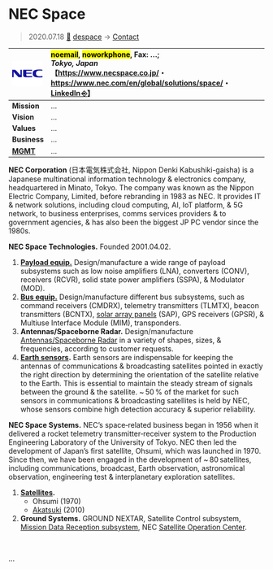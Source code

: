 # NEC Space
> 2020.07.18 [🚀](../../index/index.md) [despace](../index.md) → [Contact](../contact.md)

|[![](../f/contact/n/nec_logo1_thumb.png)](../f/contact/n/nec_logo1.png)|<mark>noemail</mark>, <mark>noworkphone</mark>, Fax: …;<br> *Tokyo, Japan*<br> 【<https://www.necspace.co.jp/>・ <https://www.nec.com/en/global/solutions/space/>・ [LinkedIn ⎆](https://www.linkedin.com/company/nec/)】|
|:--|:--|
|**Mission**|…|
|**Vision**|…|
|**Values**|…|
|**Business**|…|
|**[MGMT](../mgmt.md)**|…|

**NEC Corporation** (日本電気株式会社, Nippon Denki Kabushiki-gaisha) is a Japanese multinational information technology & electronics company, headquartered in Minato, Tokyo. The company was known as the Nippon Electric Company, Limited, before rebranding in 1983 as NEC. It provides IT & network solutions, including cloud computing, AI, IoT platform, & 5G network, to business enterprises, comms services providers & to government agencies, & has also been the biggest JP PC vendor since the 1980s.

**NEC Space Technologies.** Founded 2001.04.02.

   1. **[Payload equip.](../comms.md)** Design/manufacture a wide range of payload subsystems such as low noise amplifiers (LNA), converters (CONV), receivers (RCVR), solid state power amplifiers (SSPA), & Modulator (MOD).
   1. **[Bus equip.](../comms.md)** Design/manufacture different bus subsystems, such as command receivers (CMDRX), telemetry transmitters (TLMTX), beacon transmitters (BCNTX), [solar array panels](../sp.md) (SAP), GPS receivers (GPSR), & Multiuse Interface Module (MIM), transponders.
   1. **Antennas/Spaceborne Radar.** Design/manufacture [Antennas/Spaceborne Radar](../comms.md) in a variety of shapes, sizes, & frequencies, according to customer requests.
   1. **[Earth sensors](../sensor.md).** Earth sensors are indispensable for keeping the antennas of communications & broadcasting satellites pointed in exactly the right direction by determining the orientation of the satellite relative to the Earth. This is essential to maintain the steady stream of signals between the ground & the satellite. ~ 50 % of the market for such sensors in communications & broadcasting satellites is held by NEC, whose sensors combine high detection accuracy & superior reliability.

**NEC Space Systems.** NEC’s space‑related business began in 1956 when it delivered a rocket telemetry transmitter‑receiver system to the Production Engineering Laboratory of the University of Tokyo. NEC then led the development of Japan’s first satellite, Ohsumi, which was launched in 1970. Since then, we have been engaged in the development of ~ 80 satellites, including communications, broadcast, Earth observation, astronomical observation, engineering test & interplanetary exploration satellites.

   1. **[Satellites](../sc.md).**
      - Ohsumi (1970)
      - [Akatsuki](../akatsuki.md) (2010)
   1. **Ground Systems.** GROUND NEXTAR, Satellite Control subsystem, [Mission Data Reception subsystem](../scs.md), NEC [Satellite Operation Center](../scs.md).

<p style="page-break-after:always"> </p>

…
